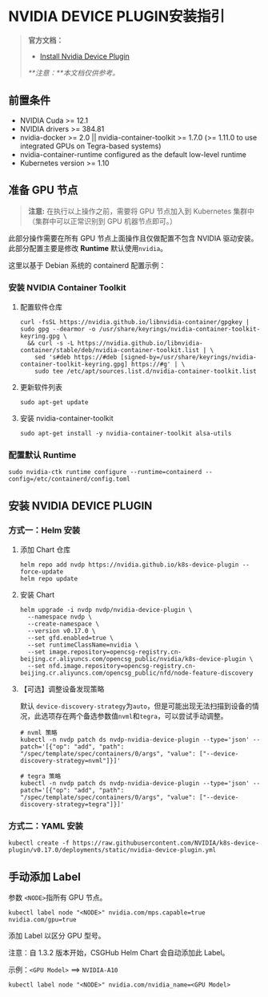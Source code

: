 # NVIDIA DEVICE PLUGIN安装指引

> **官方文档：**
>
> - [Install Nvidia Device Plugin](https://github.com/NVIDIA/k8s-device-plugin?tab=readme-ov-file)
>
> _**注意：**本文档仅供参考。_

## 前置条件

- NVIDIA Cuda >= 12.1
- NVIDIA drivers >= 384.81
- nvidia-docker >= 2.0 || nvidia-container-toolkit >= 1.7.0 (>= 1.11.0 to use integrated GPUs on Tegra-based systems)
- nvidia-container-runtime configured as the default low-level runtime
- Kubernetes version >= 1.10

## 准备 GPU 节点

> **注意:** 在执行以上操作之前，需要将 GPU 节点加入到 Kubernetes 集群中（集群中可以正常识别到 GPU 机器节点即可。）

此部分操作需要在所有 GPU 节点上面操作且仅做配置不包含 NVIDIA 驱动安装。此部分配置主要是修改 **Runtime** 默认使用`nvidia`。

这里以基于 Debian 系统的 containerd 配置示例：

### 安装 NVIDIA Container Toolkit

1. 配置软件仓库

    ```shell
    curl -fsSL https://nvidia.github.io/libnvidia-container/gpgkey | sudo gpg --dearmor -o /usr/share/keyrings/nvidia-container-toolkit-keyring.gpg \
      && curl -s -L https://nvidia.github.io/libnvidia-container/stable/deb/nvidia-container-toolkit.list | \
        sed 's#deb https://#deb [signed-by=/usr/share/keyrings/nvidia-container-toolkit-keyring.gpg] https://#g' | \
        sudo tee /etc/apt/sources.list.d/nvidia-container-toolkit.list
    ```

2. 更新软件列表

    ```shell
    sudo apt-get update
    ```

3. 安装 nvidia-container-toolkit

    ```shell
    sudo apt-get install -y nvidia-container-toolkit alsa-utils
    ```

### 配置默认 Runtime

```shell
sudo nvidia-ctk runtime configure --runtime=containerd --config=/etc/containerd/config.toml
```

## 安装 NVIDIA DEVICE PLUGIN

### 方式一：Helm 安装

1. 添加 Chart 仓库

    ```shell
    helm repo add nvdp https://nvidia.github.io/k8s-device-plugin --force-update
    helm repo update
    ```

2. 安装 Chart

    ```shell
    helm upgrade -i nvdp nvdp/nvidia-device-plugin \
      --namespace nvdp \
      --create-namespace \
      --version v0.17.0 \
      --set gfd.enabled=true \
      --set runtimeClassName=nvidia \
      --set image.repository=opencsg-registry.cn-beijing.cr.aliyuncs.com/opencsg_public/nvidia/k8s-device-plugin \
      --set nfd.image.repository=opencsg-registry.cn-beijing.cr.aliyuncs.com/opencsg_public/nfd/node-feature-discovery
    ```

3. 【可选】调整设备发现策略

    默认 `device-discovery-strategy`为`auto`，但是可能出现无法扫描到设备的情况，此选项存在两个备选参数值`nvml`和`tegra`，可以尝试手动调整。

    ```shell
    # nvml 策略
    kubectl -n nvdp patch ds nvdp-nvidia-device-plugin --type='json' --patch='[{"op": "add", "path": "/spec/template/spec/containers/0/args", "value": ["--device-discovery-strategy=nvml"]}]'
    
    # tegra 策略
    kubectl -n nvdp patch ds nvdp-nvidia-device-plugin --type='json' --patch='[{"op": "add", "path": "/spec/template/spec/containers/0/args", "value": ["--device-discovery-strategy=tegra"]}]'
    ```

### 方式二：YAML 安装

```shell
kubectl create -f https://raw.githubusercontent.com/NVIDIA/k8s-device-plugin/v0.17.0/deployments/static/nvidia-device-plugin.yml
```

## 手动添加 Label

参数 `<NODE>`指所有 GPU 节点。

```shell
kubectl label node "<NODE>" nvidia.com/mps.capable=true nvidia.com/gpu=true
```

添加 Label 以区分 GPU 型号。

注意：自 1.3.2 版本开始，CSGHub Helm Chart 会自动添加此 Label。

示例：`<GPU Model>` ==> `NVIDIA-A10`

```shell
kubectl label node "<NODE>" nvidia.com/nvidia_name=<GPU Model>
```
